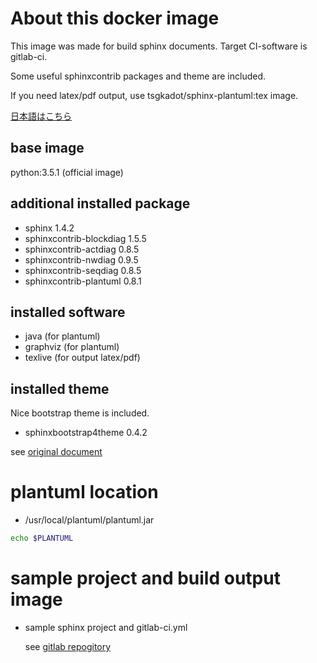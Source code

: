 # About this docker image

This image was made for build sphinx documents. Target CI-software is gitlab-ci.

Some useful sphinxcontrib packages and theme are included.

If you need latex/pdf output, use tsgkadot/sphinx-plantuml:tex image.

[日本語はこちら](https://github.com/tsgkdt/sphinx-plantuml/blob/master/README_ja.md)


## base image

python:3.5.1 (official image)

## additional installed package

- sphinx 1.4.2
- sphinxcontrib-blockdiag 1.5.5
- sphinxcontrib-actdiag 0.8.5
- sphinxcontrib-nwdiag 0.9.5
- sphinxcontrib-seqdiag 0.8.5
- sphinxcontrib-plantuml 0.8.1

## installed software

- java (for plantuml)
- graphviz (for plantuml)
- texlive (for output latex/pdf)

## installed theme

Nice bootstrap theme is included.

- sphinxbootstrap4theme 0.4.2

see [original document](https://github.com/myyasuda/sphinxbootstrap4theme)

# plantuml location

- /usr/local/plantuml/plantuml.jar

```sh
echo $PLANTUML

```


# sample project and build output image

- sample sphinx project and gitlab-ci.yml

  see [gitlab repogitory](https://gitlab.com/tsgkdt/sphinx-plantuml/)
  
